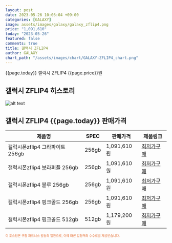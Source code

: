 ```yaml
---
layout: post
date: 2023-05-26 10:03:04 +09:00
categories: [GALAXY]
image: assets/images/galaxy/galaxy_zflip4.png
price: "1,091,610"
today: "2023-05-26"
featured: false
comments: true
title: 갤럭시 ZFLIP4
author: GALAXY
chart_path: "/assets/images/chart/GALAXY-ZFLIP4_chart.png"
---
```


{{page.today}} 갤럭시 ZFLIP4 {{page.price}}원

## 갤럭시 ZFLIP4 히스토리
![alt text]({{page.chart_path}} "갤럭시S23 히스토리")

## 갤럭시 ZFLIP4 {{page.today}} 판매가격
<main>
<table id="rwd-table-large">
  <thead>
    <tr>
      <th>제품명</th>
      <th>SPEC</th>
      <th>판매가격</th>
      <th>제품링크</th>
    </tr>
  </thead>
  <tbody><tr>
        <td>갤럭시폰zflip4 그라파이트 256gb</td>
        <td>256gb</td>
        <td>1,091,610원</td>
        <td><a href='https://link.coupang.com/a/SHIIP' target='_blank'>최저가구매</a></td>
        </tr><tr>
        <td>갤럭시폰zflip4 보라퍼플 256gb</td>
        <td>256gb</td>
        <td>1,091,610원</td>
        <td><a href='https://link.coupang.com/a/SHILC' target='_blank'>최저가구매</a></td>
        </tr><tr>
        <td>갤럭시폰zflip4 블루 256gb</td>
        <td>256gb</td>
        <td>1,091,610원</td>
        <td><a href='https://link.coupang.com/a/SHINW' target='_blank'>최저가구매</a></td>
        </tr><tr>
        <td>갤럭시폰zflip4 핑크골드 256gb</td>
        <td>256gb</td>
        <td>1,091,610원</td>
        <td><a href='https://link.coupang.com/a/SHIQm' target='_blank'>최저가구매</a></td>
        </tr><tr>
        <td>갤럭시폰zflip4 핑크골드 512gb</td>
        <td>512gb</td>
        <td>1,179,200원</td>
        <td><a href='https://link.coupang.com/a/SHIZg' target='_blank'>최저가구매</a></td>
        </tr></tbody>
</table>
</main>
<div style="color:#e56a2c;font-size: 0.7em;" >
이 포스팅은 쿠팡 파트너스 활동의 일환으로, 이에 따른 일정액의 수수료를 제공받습니다.
</div>
